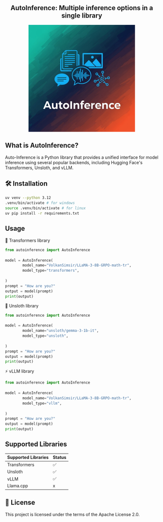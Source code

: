 <div align="center">
<h2>
    AutoInference: Multiple inference options in a single library
</h2>
<img width="350" alt="teaser" src="assets\logo.jpeg">
</div>



## What is AutoInference?
Auto-Inference is a Python library that provides a unified interface for model inference using several popular backends, including Hugging Face's Transformers, Unsloth, and vLLM.


## 🛠️ Installation

```bash
uv venv --python 3.12
.venv/bin/activate # for windows
source .venv/bin/activate # for linux
uv pip install -r requirements.txt
```

## Usage

🤗 Transformers library
```python
from autoinference import AutoInference

model = AutoInference(
        model_name="VolkanSimsir/LLaMA-3-8B-GRPO-math-tr", 
        model_type="transformers",
        
)
prompt = "How are you?"
output = model(prompt)
print(output)
```

🦥 Unsloth library
```python
from autoinference import AutoInference

model = AutoInference(
        model_name="unsloth/gemma-3-1b-it", 
        model_type="unsloth",
        
)
prompt = "How are you?"
output = model(prompt)
print(output)
```

⚡️ vLLM library
```python
from autoinference import AutoInference

model = AutoInference(
        model_name="VolkanSimsir/LLaMA-3-8B-GRPO-math-tr",
        model_type="vllm",
         
)
prompt = "How are you?"
output = model(prompt)
print(output)
```

## Supported Libraries

| Supported Libraries |  Status   
|----------------------|---|
| Transformers                 | ✅ 
| Unsloth                 | ✅
| vLLM              | ✅ 
| Llama.cpp         | x



## 📜 License

This project is licensed under the terms of the Apache License 2.0.

